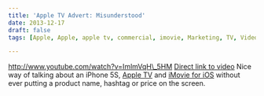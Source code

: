 ```yaml
---
title: 'Apple TV Advert: Misunderstood'
date: 2013-12-17
draft: false
tags: [Apple, Apple, apple tv, commercial, imovie, Marketing, TV, Video]

---
```


http://www.youtube.com/watch?v=ImlmVqH\_5HM [Direct link to video](http://www.youtube.com/watch?v=ImlmVqH_5HM) Nice way of talking about an iPhone 5S, [Apple TV](http://www.apple.com/appletv/) and [iMovie for iOS](https://itunes.apple.com/ca/app/imovie/id377298193?mt=8&uo=4&at=10l4Ki) without ever putting a product name, hashtag or price on the screen.
